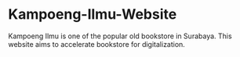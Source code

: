 # Kampoeng-Ilmu-Website
Kampoeng Ilmu is one of the popular old bookstore in Surabaya. This website aims to accelerate bookstore for digitalization. 
